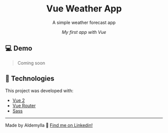 <div align="center">

# Vue Weather App

A simple weather forecast app

*My first app with Vue*

</div>

## 💻 Demo

> Coming soon

## 🚀 Technologies

This project was developed with:

- [Vue 2](https://v2.vuejs.org/)
- [Vue Router](https://router.vuejs.org/)
- [Sass](https://sass-lang.com/)

---

Made by Aldemylla :wave: [Find me on Linkedin!](https://www.linkedin.com/in/aldemylla/)
